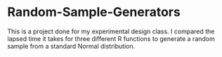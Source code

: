 # Random-Sample-Generators
This is a project done for my experimental design class. 
I compared the lapsed time it takes for three different R functions to generate 
a random sample from a standard Normal distribution.
